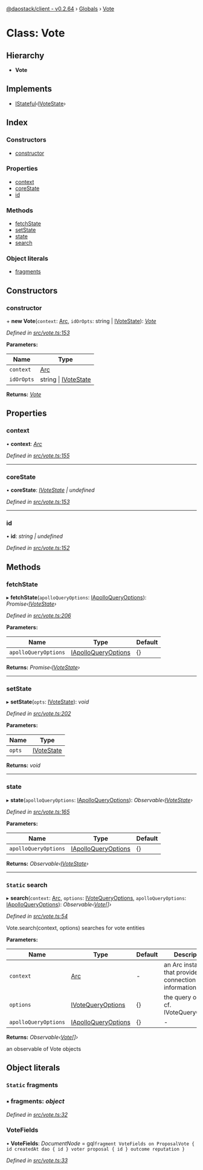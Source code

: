 [@daostack/client - v0.2.64](../README.md) › [Globals](../globals.md) › [Vote](vote.md)

# Class: Vote

## Hierarchy

* **Vote**

## Implements

* [IStateful](../interfaces/istateful.md)‹[IVoteState](../interfaces/ivotestate.md)›

## Index

### Constructors

* [constructor](vote.md#constructor)

### Properties

* [context](vote.md#context)
* [coreState](vote.md#corestate)
* [id](vote.md#id)

### Methods

* [fetchState](vote.md#fetchstate)
* [setState](vote.md#setstate)
* [state](vote.md#state)
* [search](vote.md#static-search)

### Object literals

* [fragments](vote.md#static-fragments)

## Constructors

###  constructor

\+ **new Vote**(`context`: [Arc](arc.md), `idOrOpts`: string | [IVoteState](../interfaces/ivotestate.md)): *[Vote](vote.md)*

*Defined in [src/vote.ts:153](https://github.com/daostack/client/blob/ca3cbac/src/vote.ts#L153)*

**Parameters:**

Name | Type |
------ | ------ |
`context` | [Arc](arc.md) |
`idOrOpts` | string &#124; [IVoteState](../interfaces/ivotestate.md) |

**Returns:** *[Vote](vote.md)*

## Properties

###  context

• **context**: *[Arc](arc.md)*

*Defined in [src/vote.ts:155](https://github.com/daostack/client/blob/ca3cbac/src/vote.ts#L155)*

___

###  coreState

• **coreState**: *[IVoteState](../interfaces/ivotestate.md) | undefined*

*Defined in [src/vote.ts:153](https://github.com/daostack/client/blob/ca3cbac/src/vote.ts#L153)*

___

###  id

• **id**: *string | undefined*

*Defined in [src/vote.ts:152](https://github.com/daostack/client/blob/ca3cbac/src/vote.ts#L152)*

## Methods

###  fetchState

▸ **fetchState**(`apolloQueryOptions`: [IApolloQueryOptions](../interfaces/iapolloqueryoptions.md)): *Promise‹[IVoteState](../interfaces/ivotestate.md)›*

*Defined in [src/vote.ts:206](https://github.com/daostack/client/blob/ca3cbac/src/vote.ts#L206)*

**Parameters:**

Name | Type | Default |
------ | ------ | ------ |
`apolloQueryOptions` | [IApolloQueryOptions](../interfaces/iapolloqueryoptions.md) |  {} |

**Returns:** *Promise‹[IVoteState](../interfaces/ivotestate.md)›*

___

###  setState

▸ **setState**(`opts`: [IVoteState](../interfaces/ivotestate.md)): *void*

*Defined in [src/vote.ts:202](https://github.com/daostack/client/blob/ca3cbac/src/vote.ts#L202)*

**Parameters:**

Name | Type |
------ | ------ |
`opts` | [IVoteState](../interfaces/ivotestate.md) |

**Returns:** *void*

___

###  state

▸ **state**(`apolloQueryOptions`: [IApolloQueryOptions](../interfaces/iapolloqueryoptions.md)): *Observable‹[IVoteState](../interfaces/ivotestate.md)›*

*Defined in [src/vote.ts:165](https://github.com/daostack/client/blob/ca3cbac/src/vote.ts#L165)*

**Parameters:**

Name | Type | Default |
------ | ------ | ------ |
`apolloQueryOptions` | [IApolloQueryOptions](../interfaces/iapolloqueryoptions.md) |  {} |

**Returns:** *Observable‹[IVoteState](../interfaces/ivotestate.md)›*

___

### `Static` search

▸ **search**(`context`: [Arc](arc.md), `options`: [IVoteQueryOptions](../interfaces/ivotequeryoptions.md), `apolloQueryOptions`: [IApolloQueryOptions](../interfaces/iapolloqueryoptions.md)): *Observable‹[Vote](vote.md)[]›*

*Defined in [src/vote.ts:54](https://github.com/daostack/client/blob/ca3cbac/src/vote.ts#L54)*

Vote.search(context, options) searches for vote entities

**Parameters:**

Name | Type | Default | Description |
------ | ------ | ------ | ------ |
`context` | [Arc](arc.md) | - | an Arc instance that provides connection information |
`options` | [IVoteQueryOptions](../interfaces/ivotequeryoptions.md) |  {} | the query options, cf. IVoteQueryOptions |
`apolloQueryOptions` | [IApolloQueryOptions](../interfaces/iapolloqueryoptions.md) |  {} | - |

**Returns:** *Observable‹[Vote](vote.md)[]›*

an observable of Vote objects

## Object literals

### `Static` fragments

### ▪ **fragments**: *object*

*Defined in [src/vote.ts:32](https://github.com/daostack/client/blob/ca3cbac/src/vote.ts#L32)*

###  VoteFields

• **VoteFields**: *DocumentNode* =  gql`fragment VoteFields on ProposalVote {
      id
      createdAt
      dao {
        id
      }
      voter
      proposal {
        id
      }
      outcome
      reputation
    }`

*Defined in [src/vote.ts:33](https://github.com/daostack/client/blob/ca3cbac/src/vote.ts#L33)*
